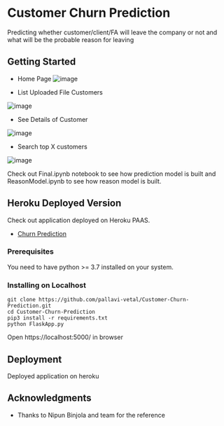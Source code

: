 # Customer Churn Prediction

Predicting whether customer/client/FA will leave the company or not and what will be the probable reason for leaving

## Getting Started
* Home Page
![image](https://user-images.githubusercontent.com/21281869/64062308-6cde0000-cc02-11e9-8ec8-6f810759ea04.png)

* List Uploaded File Customers

![image](https://user-images.githubusercontent.com/21281869/64062320-a44cac80-cc02-11e9-8221-4b8408094ca0.png)

* See Details of Customer

![image](https://user-images.githubusercontent.com/21281869/64062336-c9d9b600-cc02-11e9-9f35-db84a55553bb.png)

* Search top X customers

![image](https://user-images.githubusercontent.com/21281869/64062353-f392dd00-cc02-11e9-88c7-6f4d8181bbdd.png)

Check out Final.ipynb notebook to see how prediction model is built and ReasonModel.ipynb to see how reason model is built.

## Heroku Deployed Version

Check out application deployed on Heroku PAAS.

* [Churn Prediction](https://customer-churn-by-psv.herokuapp.com/) 


### Prerequisites

You need to have python >= 3.7 installed on your system.


### Installing on Localhost

```
git clone https://github.com/pallavi-vetal/Customer-Churn-Prediction.git
cd Customer-Churn-Prediction
pip3 install -r requirements.txt
python FlaskApp.py
```
Open https://localhost:5000/ in browser


## Deployment

Deployed application on heroku


## Acknowledgments

* Thanks to Nipun Binjola and team for the reference


